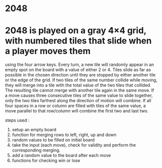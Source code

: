# 2048
# 2048 is played on a gray 4×4 grid, with numbered tiles that slide when a player moves them
using the four arrow keys. Every turn, a new tile will randomly appear in an empty spot on the
board with a value of either 2 or 4. Tiles slide as far as possible in the chosen direction until they
are stopped by either another tile or the edge of the grid. If two tiles of the same number collide
while moving, they will merge into a tile with the total value of the two tiles that collided. The
resulting tile cannot merge with another tile again in the same move. If a move causes three
consecutive tiles of the same value to slide together, only the two tiles farthest along the
direction of motion will combine. If all four spaces in a row or column are filled with tiles of the
same value, a move parallel to that row/column will combine the first two and last two.


steps used :
1. setup an empty board 
2. function for merging rows to left, right, up and down
3. random values to be filled on initial board
4. take the input (each move), check for validity and perform the corresponding merging. 
5. add a random value to the board after each move
6. functions for checking win or lose
